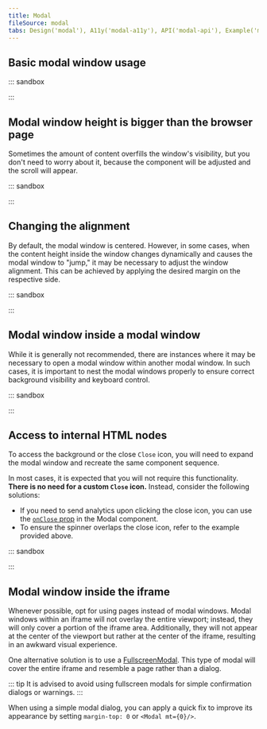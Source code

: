 ```yaml
---
title: Modal
fileSource: modal
tabs: Design('modal'), A11y('modal-a11y'), API('modal-api'), Example('modal-code'), Changelog('modal-changelog')
---
```


## Basic modal window usage

::: sandbox

<script lang="tsx">
import React from 'react';
import Button from '@semcore/ui/button';
import Modal from '@semcore/ui/modal';
import { Text } from '@semcore/ui/typography';

const Demo = () => {
  const [visible, setVisible] = React.useState(false);
  const handleOpen = React.useCallback(() => setVisible(true), []);
  const handleClose = React.useCallback(() => setVisible(false), []);

  return (
    <React.Fragment>
      <Button use='primary' onClick={handleOpen}>
        Open modal
      </Button>
      <Modal visible={visible} onClose={handleClose}>
        <Modal.Title>Do you want to save your changes?</Modal.Title>
        <Text size={200} mb={4} tag='p'>
          Your changes will be lost if you don't save them.
        </Text>
        <Button use='primary' theme='success' size='l' onClick={handleClose}>
          Save changes
        </Button>
        <Button size='l' ml={2} onClick={handleClose}>
          Don't save
        </Button>
      </Modal>
    </React.Fragment>
  );
};

</script>

:::

## Modal window height is bigger than the browser page

Sometimes the amount of content overfills the window's visibility, but you don't need to worry about it, because the component will be adjusted and the scroll will appear.

::: sandbox

<script lang="tsx">
import React from 'react';
import Button from '@semcore/ui/button';
import Modal from '@semcore/ui/modal';
import { Flex } from '@semcore/ui/flex-box';

const loremSting =
  'Lorem ipsum dolor sit amet, consectetur adipisicing elit. Ducimus\n' +
  '          facere iste praesentium quae quia repudiandae tempore! Assumenda\n' +
  '          consequatur cum ducimus, fuga incidunt necessitatibus nulla odit\n' +
  '          placeat praesentium quidem rerum vero? Lorem ipsum dolor sit amet,\n' +
  '          consectetur adipisicing elit. Ducimus facere iste praesentium quae\n' +
  '          quia repudiandae tempore';

class Demo extends React.PureComponent {
  state = { visible: false };
  onVisibleChange = (visible) => this.setState({ visible });
  openModal = () => this.onVisibleChange(true);
  closeModal = () => this.onVisibleChange(false);

  render() {
    const { visible } = this.state;
    return (
      <React.Fragment>
        <Button use='primary' onClick={this.openModal}>
          Open modal
        </Button>
        <Modal visible={visible} onClose={this.closeModal} w={500}>
          <div style={{ fontSize: '16px' }}>
            {Array(6)
              .fill(0)
              .map(() => loremSting)}

            <Flex justifyContent='center' mt={8}>
              <Button use='primary' theme='success' size='l' onClick={this.closeModal}>
                Got it!
              </Button>
            </Flex>
          </div>
        </Modal>
      </React.Fragment>
    );
  }
}


</script>

:::

## Changing the alignment

By default, the modal window is centered. However, in some cases, when the content height inside the window changes dynamically and causes the modal window to "jump," it may be necessary to adjust the window alignment. This can be achieved by applying the desired margin on the respective side.

::: sandbox

<script lang="tsx">
import React from 'react';
import Button from '@semcore/ui/button';
import Modal from '@semcore/ui/modal';

const DEFAULT_TEXT =
  'Lorem ipsum dolor sit amet, consectetur adipisicing elit. A ab atque commodi corporis culpa, eius error impedit itaque minus nemo nostrum numquam odio omnis sapiente soluta temporibus vel voluptatibus? Exercitationem?';

const Demo = () => {
  const [visible, setVisible] = React.useState(false);
  const [text, setText] = React.useState(DEFAULT_TEXT);
  React.useEffect(() => {
    const timer = setInterval(() => {
      if (text.length > 5000) {
        setText(DEFAULT_TEXT);
      } else {
        setText(text + text);
      }
    }, 1000);
    return () => {
      clearInterval(timer);
    };
  }, [text]);
  return (
    <React.Fragment>
      <Button use='primary' onClick={() => setVisible(true)}>
        Open modal
      </Button>
      <Modal mt={0} w={500} visible={visible} onClose={() => setVisible(false)}>
        {text}
      </Modal>
    </React.Fragment>
  );
};


</script>

:::

## Modal window inside a modal window

While it is generally not recommended, there are instances where it may be necessary to open a modal window within another modal window. In such cases, it is important to nest the modal windows properly to ensure correct background visibility and keyboard control.

::: sandbox

<script lang="tsx">
import React from 'react';
import Button from '@semcore/ui/button';
import Modal from '@semcore/ui/modal';
import { Text } from '@semcore/ui/typography';

const Demo = () => {
  const [visible, setVisible] = React.useState(false);
  const [secondVisible, setSecondVisible] = React.useState(false);

  const handleOpen = () => setVisible(true);
  const handleClose = () => setVisible(false);

  const handleSecondOpen = () => setSecondVisible(true);
  const handleSecondClose = () => setSecondVisible(false);

  return (
    <>
      <Button use='primary' onClick={handleOpen}>
        Open modal
      </Button>
      <Modal visible={visible} onClose={handleClose}>
        <Text size={200} mb={3} tag='p'>
          Open one more window
        </Text>
        <Button use='primary' onClick={handleSecondOpen}>
          Open modal
        </Button>
      </Modal>
      <Modal visible={secondVisible} onClose={handleSecondClose}>
        <Text size={200} mb={3} tag='p'>
          Your changes will be lost if you don't save them.
        </Text>
        <Button use='primary' theme='success' onClick={handleSecondClose}>
          Save changes
        </Button>
        <Button ml={2} onClick={handleSecondClose}>
          Cancel
        </Button>
      </Modal>
    </>
  );
};


</script>

:::

## Access to internal HTML nodes

To access the background or the close `Close` icon, you will need to expand the modal window and recreate the same component sequence.

In most cases, it is expected that you will not require this functionality. **There is no need for a custom `Close` icon.** Instead, consider the following solutions:

- If you need to send analytics upon clicking the close icon, you can use the [`onClose` prop](/components/modal/modal-api#IModalProps.onClose) in the Modal component.
- To ensure the spinner overlaps the close icon, refer to the example provided above.

::: sandbox

<script lang="tsx">
import React from 'react';
import Modal from '@semcore/ui/modal';
import Button from '@semcore/ui/button';

const overlayStyles = { background: 'rgba(255, 147, 253, .75)' };
const closeStyles = {
  fontSize: '20px',
};

const Demo = class Demo extends React.Component {
  state = {
    visible: false,
  };

  handleClose = () => this.setState({ visible: false });

  handleOpen = () => this.setState({ visible: true });

  render() {
    const { visible } = this.state;
    return (
      <React.Fragment>
        <Button onClick={this.handleOpen}>Open modal</Button>
        <Modal visible={visible} closable={false} onClose={this.handleClose}>
          <Modal.Overlay style={overlayStyles}>
            <Modal.Window wMax='400px' px={5} py={2.5}>
              <Modal.Close style={closeStyles}>x</Modal.Close>
              <h1>Lorem Title</h1>
              <p>
                Lorem ipsum dolor sit amet, consectetur adipisicing elit. Animi, autem blanditiis
                consectetur distinctio dolorem ducimus earum facere fuga laudantium magni odit
                officia porro provident quas quia sed sint voluptatum. Nesciunt!
              </p>
              <Button use='primary' theme='danger' onClick={this.handleClose}>
                Close me!
              </Button>
            </Modal.Window>
          </Modal.Overlay>
        </Modal>
      </React.Fragment>
    );
  }
}
</script>

:::

## Modal window inside the iframe

Whenever possible, opt for using pages instead of modal windows. Modal windows within an iframe will not overlay the entire viewport; instead, they will only cover a portion of the iframe area. Additionally, they will not appear at the center of the viewport but rather at the center of the iframe, resulting in an awkward visual experience.

One alternative solution is to use a [FullscreenModal](/components/fullscreen-modal/fullscreen-modal). This type of modal will cover the entire iframe and resemble a page rather than a dialog.

::: tip
It is advised to avoid using fullscreen modals for simple confirmation dialogs or warnings.
:::

When using a simple modal dialog, you can apply a quick fix to improve its appearance by setting `margin-top: 0` or `<Modal mt={0}/>`.
